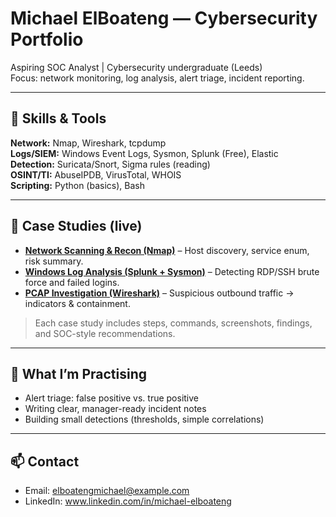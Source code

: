 # Michael ElBoateng — Cybersecurity Portfolio

Aspiring SOC Analyst | Cybersecurity undergraduate (Leeds)  
Focus: network monitoring, log analysis, alert triage, incident reporting.

---

## 🔧 Skills & Tools
**Network:** Nmap, Wireshark, tcpdump  
**Logs/SIEM:** Windows Event Logs, Sysmon, Splunk (Free), Elastic  
**Detection:** Suricata/Snort, Sigma rules (reading)  
**OSINT/TI:** AbuseIPDB, VirusTotal, WHOIS  
**Scripting:** Python (basics), Bash

---

## 📂 Case Studies (live)
- **[Network Scanning & Recon (Nmap)](./network-scanning-nmap/report.md)** – Host discovery, service enum, risk summary.  
- **[Windows Log Analysis (Splunk + Sysmon)](./windows-log-bruteforce/report.md)** – Detecting RDP/SSH brute force and failed logins.  
- **[PCAP Investigation (Wireshark)](./pcap-c2-investigation/report.md)** – Suspicious outbound traffic → indicators & containment.

> Each case study includes steps, commands, screenshots, findings, and SOC-style recommendations.

---

## 🎯 What I’m Practising
- Alert triage: false positive vs. true positive
- Writing clear, manager-ready incident notes
- Building small detections (thresholds, simple correlations)

---

## 📫 Contact
- Email: elboatengmichael@example.com
- LinkedIn: www.linkedin.com/in/michael-elboateng


